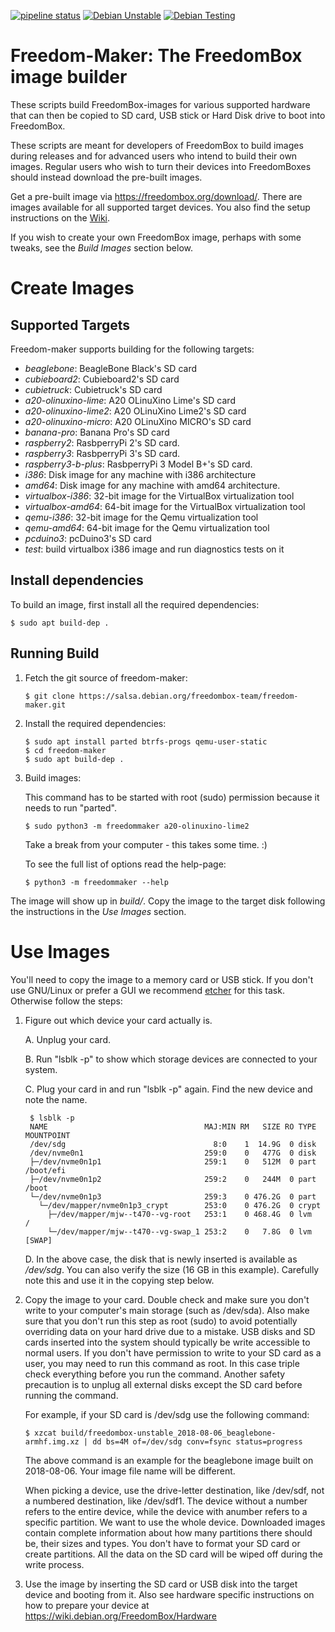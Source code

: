 [![pipeline status](https://salsa.debian.org/freedombox-team/freedom-maker/badges/master/pipeline.svg)](https://salsa.debian.org/freedombox-team/freedom-maker/commits/master)
[![Debian Unstable](https://badges.debian.net/badges/debian/unstable/freedom-maker/version.svg)](https://packages.debian.org/unstable/freedom-maker)
[![Debian Testing](https://badges.debian.net/badges/debian/testing/freedom-maker/version.svg)](https://packages.debian.org/testing/freedom-maker)

# Freedom-Maker: The FreedomBox image builder

These scripts build FreedomBox-images for various supported hardware
that can then be copied to SD card, USB stick or Hard Disk drive to
boot into FreedomBox.

These scripts are meant for developers of FreedomBox to build images
during releases and for advanced users who intend to build their own
images. Regular users who wish to turn their devices into
FreedomBoxes should instead download the pre-built images.

Get a pre-built image via https://freedombox.org/download/.  There
are images available for all supported target devices.  You also find
the setup instructions on the [Wiki](https://wiki.debian.org/FreedomBox/).

If you wish to create your own FreedomBox image, perhaps with some
tweaks, see the *Build Images* section below.

# Create Images

## Supported Targets

Freedom-maker supports building for the following targets:

- *beaglebone*: BeagleBone Black's SD card
- *cubieboard2*: Cubieboard2's SD card
- *cubietruck*: Cubietruck's SD card
- *a20-olinuxino-lime*: A20 OLinuXino Lime's SD card
- *a20-olinuxino-lime2*: A20 OLinuXino Lime2's SD card
- *a20-olinuxino-micro*: A20 OLinuXino MICRO's SD card
- *banana-pro*: Banana Pro's SD card
- *raspberry2*: RasbperryPi 2's SD card.
- *raspberry3*: RasbperryPi 3's SD card.
- *raspberry3-b-plus*: RasbperryPi 3 Model B+'s SD card.
- *i386*: Disk image for any machine with i386 architecture
- *amd64*: Disk image for any machine with amd64 architecture.
- *virtualbox-i386*: 32-bit image for the VirtualBox virtualization tool
- *virtualbox-amd64*: 64-bit image for the VirtualBox virtualization tool
- *qemu-i386*: 32-bit image for the Qemu virtualization tool
- *qemu-amd64*: 64-bit image for the Qemu virtualization tool
- *pcduino3*: pcDuino3's SD card
- *test*: build virtualbox i386 image and run diagnostics tests on it

## Install dependencies

To build an image, first install all the required dependencies:

```shell
$ sudo apt build-dep .
```

## Running Build

1. Fetch the git source of freedom-maker:
    ```
    $ git clone https://salsa.debian.org/freedombox-team/freedom-maker.git
    ```

2. Install the required dependencies:
    ```shell
    $ sudo apt install parted btrfs-progs qemu-user-static
    $ cd freedom-maker
    $ sudo apt build-dep .
    ```

3. Build images:

    This command has to be started with root (sudo) permission because it needs
    to run "parted".

    ```
    $ sudo python3 -m freedommaker a20-olinuxino-lime2
    ```
    Take a break from your computer - this takes some time. :)
    
    To see the full list of options read the help-page:
    ```
    $ python3 -m freedommaker --help
    ```

The image will show up in *build/*. Copy the image to the
target disk following the instructions in the *Use Images* section.

# Use Images

You'll need to copy the image to a memory card or USB stick. If you don't
use GNU/Linux or prefer a GUI we recommend [etcher](https://etcher.io/)
for this task. Otherwise follow the steps:

1. Figure out which device your card actually is.

    A. Unplug your card.

    B. Run "lsblk -p" to show which storage devices are connected to your system.

    C. Plug your card in and run "lsblk -p" again. Find the new device and note
    the name.
    
        $ lsblk -p
        NAME                                   MAJ:MIN RM   SIZE RO TYPE  MOUNTPOINT
        /dev/sdg                                 8:0    1  14.9G  0 disk  
        /dev/nvme0n1                           259:0    0   477G  0 disk  
        ├─/dev/nvme0n1p1                       259:1    0   512M  0 part  /boot/efi
        ├─/dev/nvme0n1p2                       259:2    0   244M  0 part  /boot
        └─/dev/nvme0n1p3                       259:3    0 476.2G  0 part  
          └─/dev/mapper/nvme0n1p3_crypt        253:0    0 476.2G  0 crypt 
            ├─/dev/mapper/mjw--t470--vg-root   253:1    0 468.4G  0 lvm   /
            └─/dev/mapper/mjw--t470--vg-swap_1 253:2    0   7.8G  0 lvm   [SWAP]

    D. In the above case, the disk that is newly inserted is available
       as */dev/sdg*. You can also verify the size (16 GB in this example).
       Carefully note this and use it in the copying step below.

2. Copy the image to your card.  Double check and make sure you don't
   write to your computer's main storage (such as /dev/sda).  Also
   make sure that you don't run this step as root (sudo) to avoid potentially
   overriding data on your hard drive due to a mistake. USB disks and SD
   cards inserted into the system should typically be write accessible
   to normal users. If you don't have permission to write to your SD
   card as a user, you may need to run this command as root. In this
   case triple check everything before you run the command. Another
   safety precaution is to unplug all external disks except the SD
   card before running the command.

   For example, if your SD card is /dev/sdg use the following command:
    ```
    $ xzcat build/freedombox-unstable_2018-08-06_beaglebone-armhf.img.xz | dd bs=4M of=/dev/sdg conv=fsync status=progress
    ```

   The above command is an example for the beaglebone image built on
   2018-08-06. Your image file name will be different.

   When picking a device, use the drive-letter destination, like
   /dev/sdf, not a numbered destination, like /dev/sdf1.  The device
   without a number refers to the entire device, while the device with
   anumber refers to a specific partition.  We want to use the whole
   device.  Downloaded images contain complete information about how
   many partitions there should be, their sizes and types. You don't
   have to format your SD card or create partitions. All the data on
   the SD card will be wiped off during the write process.

3. Use the image by inserting the SD card or USB disk into the target
   device and booting from it.  Also see hardware specific
   instructions on how to prepare your device at
   https://wiki.debian.org/FreedomBox/Hardware

